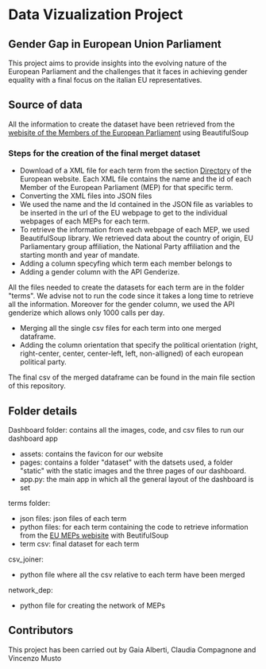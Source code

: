 # Data Vizualization Project

## Gender Gap in European Union Parliament

This project aims to provide insights into the evolving nature of the European Parliament and the challenges that it faces in achieving gender equality with a final focus on the italian EU representatives.

## Source of data
All the information to create the dataset have been retrieved from the [webisite of the Members of the European Parliament](https://www.europarl.europa.eu/meps/en/home) using BeautifulSoup

### Steps for the creation of the final merget dataset 

- Download of a XML file for each term from the section [Directory](https://www.europarl.europa.eu/meps/en/directory) of the European website. Each XML file contains the name and the id of each Member of the European Parliament (MEP) for that specific term.
- Converting the XML files into JSON files
- We used the name and the Id contained in the JSON file as variables to be inserted in the url of the EU webpage to get to the individual webpages of each MEPs for each term. 
- To retrieve the information from each webpage of each MEP, we used BeautifulSoup library. We retrieved data about the country of origin, EU Parliamentary group affiliation, the National Party affiliation and the starting month and year of mandate.
- Adding a column specyfing which term each member belongs to 
- Adding a gender column with the API Genderize. 

All the files needed to create the datasets for each term are in the folder "terms". We advise not to run the code since it takes a long time to retrieve all the information. Moreover for the gender column, we used the API genderize which allows only 1000 calls per day. 

- Merging all the single csv files for each term into one merged dataframe. 
- Adding the column orientation that specify the political orientation (right, right-center, center, center-left, left, non-alligned) of each european political party.

The final csv of the merged dataframe can be found in the main file section of this repository.

## Folder details

Dashboard folder: contains all the images, code, and csv files to run our dashboard app
- assets: contains the favicon for our website
- pages: contains a folder "dataset" with the datsets used, a folder "static" with the static images and the three pages of our dashboard. 
- app.py: the main app in which all the general layout of the dashboard is set 

terms folder: 
- json files: json files of each term 
- python files: for each term containing the code to retrieve information from the [EU MEPs webisite](https://www.europarl.europa.eu/meps/en/home) with BeutifulSoup
- term csv: final dataset for each term 

csv_joiner: 
- python file where all the csv relative to each term have been merged

network_dep:
- python file for creating the network of MEPs

## Contributors
This project has been carried out by Gaia Alberti, Claudia Compagnone and Vincenzo Musto

